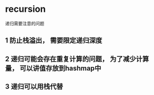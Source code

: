 # recursion

递归需要注意的问题

## 1 防止栈溢出， 需要限定递归深度

## 2 递归可能会存在重复计算的问题， 为了减少计算量， 可以讲值存放到hashmap中

## 3 递归可以用栈代替

